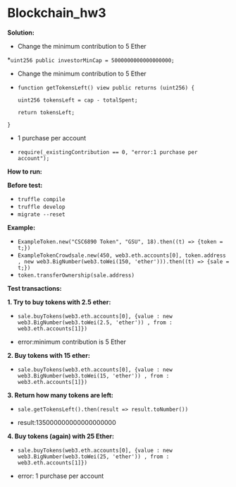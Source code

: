 # Blockchain_hw3
**Solution:**
* Change the minimum contribution to 5 Ether

*`uint256 public investorMinCap = 5000000000000000000;`

* Change the minimum contribution to 5 Ether

*  `function getTokensLeft() view public returns (uint256) {`

    `uint256 tokensLeft = cap - totalSpent;`
    
    `return tokensLeft;`
    
  `}`


* 1 purchase per account

* `require(_existingContribution == 0, "error:1 purchase per account");`

**How to run:**

**Before test:**
* `truffle compile`
* `truffle develop`
* `migrate --reset`

**Example:**
* `ExampleToken.new("CSC6890 Token", "GSU", 18).then((t) => {token = t;})`
* `ExampleTokenCrowdsale.new(450, web3.eth.accounts[0], token.address , new web3.BigNumber(web3.toWei(150, 'ether'))).then((t) => {sale = t;})`
* `token.transferOwnership(sale.address)`

**Test transactions:**

**1. Try to buy tokens with 2.5 ether:** 
* `sale.buyTokens(web3.eth.accounts[0], {value : new web3.BigNumber(web3.toWei(2.5, 'ether')) , from : web3.eth.accounts[1]})`

* error:minimum contribution is 5 Ether

**2. Buy tokens with 15 ether:** 
* `sale.buyTokens(web3.eth.accounts[0], {value : new web3.BigNumber(web3.toWei(15, 'ether')) , from : web3.eth.accounts[1]})`


**3. Return how many tokens are left:** 
* `sale.getTokensLeft().then(result => result.toNumber())` 

* result:135000000000000000000


**4. Buy tokens (again) with 25 Ether:** 
* `sale.buyTokens(web3.eth.accounts[0], {value : new web3.BigNumber(web3.toWei(25, 'ether')) , from : web3.eth.accounts[1]})`

* error: 1 purchase per account
